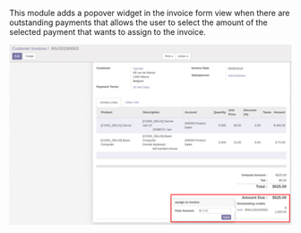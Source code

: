 This module adds a popover widget in the invoice form view when there
are outstanding payments that allows the user to select the amount of
the selected payment that wants to assign to the invoice.

![Payment Widget](../static/description/payment_widget.png)
